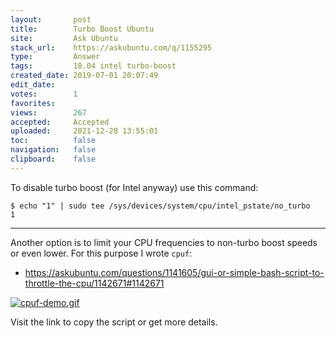 ```yaml
---
layout:       post
title:        Turbo Boost Ubuntu
site:         Ask Ubuntu
stack_url:    https://askubuntu.com/q/1155295
type:         Answer
tags:         18.04 intel turbo-boost
created_date: 2019-07-01 20:07:49
edit_date:    
votes:        1
favorites:    
views:        267
accepted:     Accepted
uploaded:     2021-12-28 13:55:01
toc:          false
navigation:   false
clipboard:    false
---
```


To disable turbo boost (for Intel anyway) use this command:

<!--Language-all: lang-bash -->

``` 
$ echo "1" | sudo tee /sys/devices/system/cpu/intel_pstate/no_turbo
1

```


----------


Another option is to limit your CPU frequencies to non-turbo boost speeds or even lower. For this purpose I wrote `cpuf`:


- https://askubuntu.com/questions/1141605/gui-or-simple-bash-script-to-throttle-the-cpu/1142671#1142671

[![cpuf-demo.gif][1]][1]

Visit the link to copy the script or get more details.

  [1]: https://i.stack.imgur.com/2lHSD.gif

